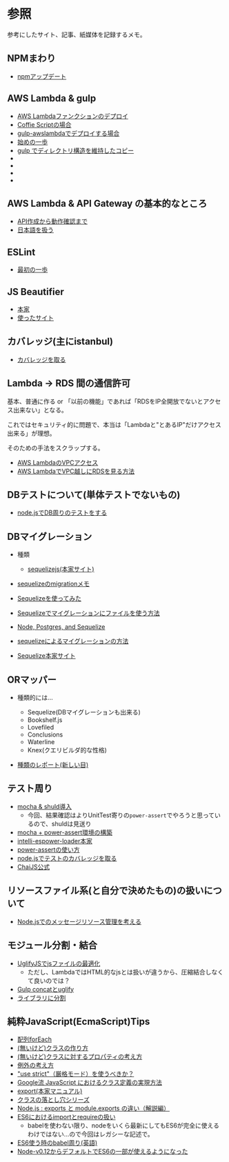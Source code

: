 # 参照

参考にしたサイト、記事、紙媒体を記録するメモ。

## NPMまわり

- [npmアップデート](http://parashuto.com/rriver/tools/updating-node-js-and-npm)

## AWS Lambda & gulp

- [AWS Lambdaファンクションのデプロイ](http://dev.classmethod.jp/cloud/aws/how-to-deploy-a-lambda-function-with-gulp/)
- [Coffie Scriptの場合](http://qiita.com/penta515/items/450129b6e994d348fa81)
- [gulp-awslambdaでデプロイする場合](http://qiita.com/u-minor/items/17802910bcf54e10625f)
- [始めの一歩](https://osdn.jp/magazine/12/04/11/0618228/2)
- [gulp でディレクトリ構造を維持したコピー](http://akabeko.me/blog/2015/01/gulp-copy-keep-dir-structure/)
- []()
- []()
- []()
- []()

## AWS Lambda & API Gateway の基本的なところ

- [API作成から動作確認まで](http://dev.classmethod.jp/cloud/aws/api-gateway/)
- [日本語を扱う](http://dev.classmethod.jp/cloud/aws/aws-lambda-api-gateway-ja/)

## ESLint

- [最初の一歩](http://qiita.com/mysticatea/items/f523dab04a25f617c87d)

## JS Beautifier

- [本家](https://github.com/beautify-web/js-beautify)
- [使ったサイト](https://syncer.jp/js-prettyprint)

## カバレッジ(主にistanbul)

- [カバレッジを取る](http://qiita.com/iwata-n@github/items/1e8f629eb5b429a49e6d)

## Lambda -> RDS 間の通信許可

基本、普通に作る or 「以前の機能」であれば「RDSをIP全開放でないとアクセス出来ない」となる。

これではセキュリティ的に問題で、本当は「Lambdaと"とあるIP"だけアクセス出来る」が理想。

そのための手法をスクラップする。

- [AWS LambdaのVPCアクセス](http://qiita.com/Keisuke69/items/1d84684f0511a062e968)
- [AWS LambdaでVPC越しにRDSを見る方法](http://qiita.com/yoshidasts/items/a369f89d34f57ea67aad)

## DBテストについて(単体テストでないもの)

- [node.jsでDB周りのテストをする](http://yume-build.com/blog/archives/307)

## DBマイグレーション

- 種類
  - [sequelizejs(本家サイト)](http://docs.sequelizejs.com/en/latest/)

- [sequelizeのmigrationメモ](http://qiita.com/HirokiMiyaoka@github/items/972c42f1d5697045f70b)
- [Sequelizeを使ってみた](http://polidog.jp/2015/12/19/sequelizejs/)
- [Sequelizeでマイグレーションにファイルを使う方法](http://stackoverflow.com/questions/21105748/sequelize-js-how-to-use-migrations-and-sync)
- [Node, Postgres, and Sequelize](http://mherman.org/blog/2015/10/22/node-postgres-sequelize/#.V5QfWXWLTec)
- [sequelizeによるマイグレーションの方法](http://needtec.exblog.jp/22741115/)
- [Sequelize本家サイト](http://docs.sequelizejs.com/en/latest/docs/instances/)

## ORマッパー

- 種類的には…
  - Sequelize(DBマイグレーションも出来る)
  - Bookshelf.js
  - Lovefiled
  - Conclusions
  - Waterline
  - Knex(クエリビルダ的な性格)

- [種類のレポート(新しい目)](https://www.sitepoint.com/3-javascript-orms-you-might-not-know/)

## テスト周り

- [mocha & shuld導入](http://www.ie-kau.net/entry/2016/05/10/mocha_%2B_should_js%E3%81%A7Node_js%E3%81%AE%E3%83%86%E3%82%B9%E3%83%88%E3%82%92%E6%9B%B8%E3%81%8F)
  - 今回、結果確認はよりUnitTest寄りの`power-assert`でやろうと思っているので、shuldは見送り
- [mocha + power-assert環境の構築](http://qiita.com/gitseitanaka/items/ea47d261284879a1d774)
- [intelli-espower-loader本家](https://github.com/power-assert-js/intelli-espower-loader)
- [power-assertの使い方](http://efcl.info/2014/0406/res3809/)
- [node.jsでテストのカバレッジを取る](http://qiita.com/iwata-n@github/items/1e8f629eb5b429a49e6d)
- [ChaiJS公式](http://qiita.com/iwata-n@github/items/1e8f629eb5b429a49e6d)

## リソースファイル系(と自分で決めたもの)の扱いについて

- [Node.jsでのメッセージリソース管理を考える](http://qiita.com/okunishinishi@github/items/68b3c8e12ea8f5741387)

## モジュール分割・結合

- [UglifyJSでjsファイルの最適化](http://dev.classmethod.jp/server-side/node-js-server-side/uglifyjs/)
  - ただし、LambdaではHTML的なjsとは扱いが違うから、圧縮結合しなくて良いのでは？
- [Gulp concatとuglify](http://chaika.hatenablog.com/entry/2015/08/21/174941)
- [ライブラリに分割](http://gorogoronyan.web.fc2.com/htmlsample/nodejs2_3.html)

## 純粋JavaScript(EcmaScript)Tips

- [配列forEach](http://ism1000ch.hatenablog.com/entry/2014/07/30/024635)
- [(無いけど)クラスの作り方](http://blog.naka-sys.okinawa/node-js-class/)
- [(無いけど)クラスに対するプロパティの考え方](http://qiita.com/cocottejs/items/35e0edef71d8c0fc3348)
- [例外の考え方](http://d.hatena.ne.jp/kazuhooku/20120420/1334891656)
- ["use strict"（厳格モード）を使うべきか？](http://analogic.jp/use-strict/)
- [Google流 JavaScript におけるクラス定義の実現方法](http://www.yunabe.jp/docs/javascript_class_in_google.html)
- [export(本家マニュアル)](https://developer.mozilla.org/ja/docs/Web/JavaScript/Reference/Statements/export)
- [クラスの落とし穴シリーズ](http://qiita.com/cocottejs/items/f7cb629ad17de04bf2fc)
- [Node.js : exports と module.exports の違い（解説編）](http://d.hatena.ne.jp/jovi0608/20111226/1324879536)
- [ES6におけるimportとrequireの扱い](http://sakamock.hatenablog.com/entry/2016/02/03/091623)
  - babelを使わない限り、nodeをいくら最新にしてもES6が完全に使えるわけではない…ので今回はレガシーな記述で。
- [ES6使う時のbabel周り(英語)](http://mammal.io/articles/using-es6-today/)
- [Node-v0.12からデフォルトでES6の一部が使えるようになった](http://d.hatena.ne.jp/jovi0608/20140418/1397789018)